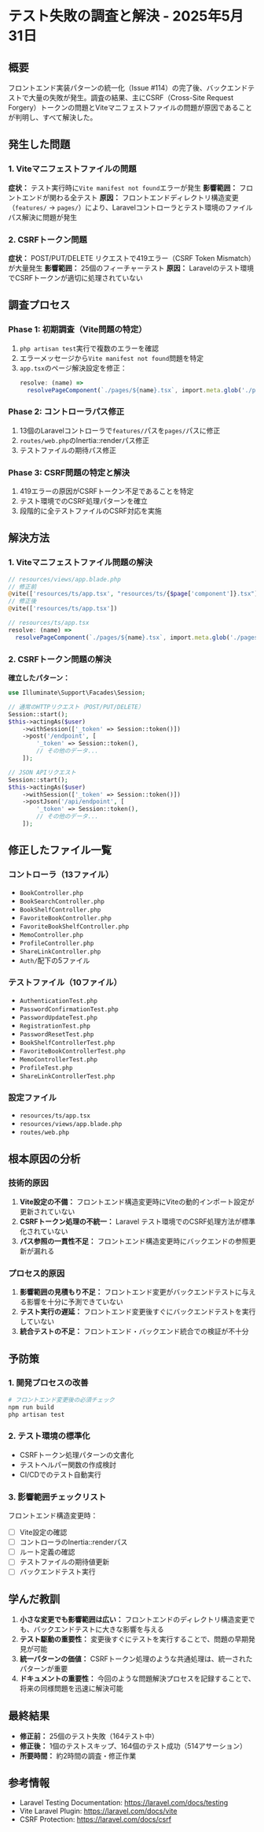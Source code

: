 # テスト失敗の調査と解決 - 2025年5月31日

## 概要
フロントエンド実装パターンの統一化（Issue #114）の完了後、バックエンドテストで大量の失敗が発生。調査の結果、主にCSRF（Cross-Site Request Forgery）トークンの問題とViteマニフェストファイルの問題が原因であることが判明し、すべて解決した。

## 発生した問題

### 1. Viteマニフェストファイルの問題
**症状：** テスト実行時に`Vite manifest not found`エラーが発生
**影響範囲：** フロントエンドが関わる全テスト
**原因：** フロントエンドディレクトリ構造変更（`features/` → `pages/`）により、Laravelコントローラとテスト環境のファイルパス解決に問題が発生

### 2. CSRFトークン問題
**症状：** POST/PUT/DELETE リクエストで419エラー（CSRF Token Mismatch）が大量発生
**影響範囲：** 25個のフィーチャーテスト
**原因：** Laravelのテスト環境でCSRFトークンが適切に処理されていない

## 調査プロセス

### Phase 1: 初期調査（Vite問題の特定）
1. `php artisan test`実行で複数のエラーを確認
2. エラーメッセージから`Vite manifest not found`問題を特定
3. `app.tsx`のページ解決設定を修正：
   ```typescript
   resolve: (name) =>
     resolvePageComponent(`./pages/${name}.tsx`, import.meta.glob('./pages/**/*.tsx')),
   ```

### Phase 2: コントローラパス修正
1. 13個のLaravelコントローラで`features/`パスを`pages/`パスに修正
2. `routes/web.php`のInertia::renderパス修正
3. テストファイルの期待パス修正

### Phase 3: CSRF問題の特定と解決
1. 419エラーの原因がCSRFトークン不足であることを特定
2. テスト環境でのCSRF処理パターンを確立
3. 段階的に全テストファイルのCSRF対応を実施

## 解決方法

### 1. Viteマニフェストファイル問題の解決
```php
// resources/views/app.blade.php
// 修正前
@vite(['resources/ts/app.tsx', "resources/ts/{$page['component']}.tsx"])
// 修正後  
@vite(['resources/ts/app.tsx'])
```

```typescript
// resources/ts/app.tsx  
resolve: (name) =>
  resolvePageComponent(`./pages/${name}.tsx`, import.meta.glob('./pages/**/*.tsx')),
```

### 2. CSRFトークン問題の解決
**確立したパターン：**
```php
use Illuminate\Support\Facades\Session;

// 通常のHTTPリクエスト（POST/PUT/DELETE）
Session::start();
$this->actingAs($user)
    ->withSession(['_token' => Session::token()])
    ->post('/endpoint', [
        '_token' => Session::token(),
        // その他のデータ...
    ]);

// JSON APIリクエスト
Session::start();
$this->actingAs($user)
    ->withSession(['_token' => Session::token()])
    ->postJson('/api/endpoint', [
        '_token' => Session::token(),
        // その他のデータ...
    ]);
```

## 修正したファイル一覧

### コントローラ（13ファイル）
- `BookController.php`
- `BookSearchController.php`
- `BookShelfController.php`
- `FavoriteBookController.php`
- `FavoriteBookShelfController.php`
- `MemoController.php`
- `ProfileController.php`
- `ShareLinkController.php`
- `Auth/`配下の5ファイル

### テストファイル（10ファイル）
- `AuthenticationTest.php`
- `PasswordConfirmationTest.php`
- `PasswordUpdateTest.php`
- `RegistrationTest.php`
- `PasswordResetTest.php`
- `BookShelfControllerTest.php`
- `FavoriteBookControllerTest.php`
- `MemoControllerTest.php`
- `ProfileTest.php`
- `ShareLinkControllerTest.php`

### 設定ファイル
- `resources/ts/app.tsx`
- `resources/views/app.blade.php`
- `routes/web.php`

## 根本原因の分析

### 技術的原因
1. **Vite設定の不備：** フロントエンド構造変更時にViteの動的インポート設定が更新されていない
2. **CSRFトークン処理の不統一：** Laravel テスト環境でのCSRF処理方法が標準化されていない
3. **パス参照の一貫性不足：** フロントエンド構造変更時にバックエンドの参照更新が漏れる

### プロセス的原因
1. **影響範囲の見積もり不足：** フロントエンド変更がバックエンドテストに与える影響を十分に予測できていない
2. **テスト実行の遅延：** フロントエンド変更後すぐにバックエンドテストを実行していない
3. **統合テストの不足：** フロントエンド・バックエンド統合での検証が不十分

## 予防策

### 1. 開発プロセスの改善
```bash
# フロントエンド変更後の必須チェック
npm run build
php artisan test
```

### 2. テスト環境の標準化
- CSRFトークン処理パターンの文書化
- テストヘルパー関数の作成検討
- CI/CDでのテスト自動実行

### 3. 影響範囲チェックリスト
フロントエンド構造変更時：
- [ ] Vite設定の確認
- [ ] コントローラのInertia::renderパス
- [ ] ルート定義の確認  
- [ ] テストファイルの期待値更新
- [ ] バックエンドテスト実行

## 学んだ教訓

1. **小さな変更でも影響範囲は広い：** フロントエンドのディレクトリ構造変更でも、バックエンドテストに大きな影響を与える
2. **テスト駆動の重要性：** 変更後すぐにテストを実行することで、問題の早期発見が可能
3. **統一パターンの価値：** CSRFトークン処理のような共通処理は、統一されたパターンが重要
4. **ドキュメントの重要性：** 今回のような問題解決プロセスを記録することで、将来の同様問題を迅速に解決可能

## 最終結果
- **修正前：** 25個のテスト失敗（164テスト中）
- **修正後：** 1個のテストスキップ、164個のテスト成功（514アサーション）
- **所要時間：** 約2時間の調査・修正作業

## 参考情報
- Laravel Testing Documentation: https://laravel.com/docs/testing
- Vite Laravel Plugin: https://laravel.com/docs/vite
- CSRF Protection: https://laravel.com/docs/csrf